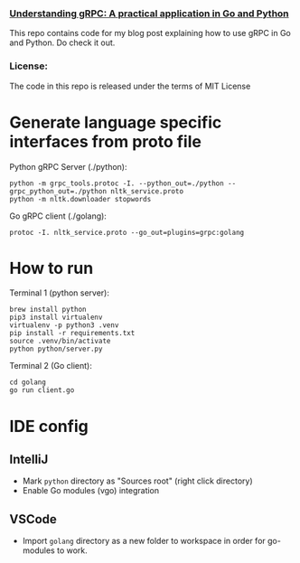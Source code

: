 ### [Understanding gRPC: A practical application in Go and Python](https://medium.com/@apbetahouse45/understanding-grpc-a-practical-application-in-go-and-python-f3003c9158ef)

This repo contains code for my blog post explaining how to use gRPC in Go and Python. Do check it out.

### License:

The code in this repo is released under the terms of MIT License

# Generate language specific interfaces from proto file

Python gRPC Server (./python):

```
python -m grpc_tools.protoc -I. --python_out=./python --grpc_python_out=./python nltk_service.proto
python -m nltk.downloader stopwords
```

Go gRPC client (./golang):

`protoc -I. nltk_service.proto --go_out=plugins=grpc:golang`

# How to run

Terminal 1 (python server):
```
brew install python
pip3 install virtualenv
virtualenv -p python3 .venv
pip install -r requirements.txt
source .venv/bin/activate
python python/server.py
```

Terminal 2 (Go client):
```
cd golang
go run client.go
```

# IDE config

## IntelliJ

* Mark `python` directory as "Sources root" (right click directory)
* Enable Go modules (vgo) integration 

## VSCode
* Import `golang` directory as a new folder to workspace in order for go-modules to work.
